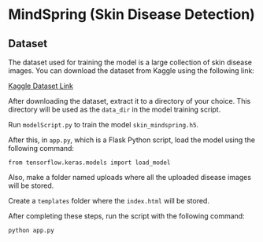 # MindSpring (Skin Disease Detection)

## Dataset

The dataset used for training the model is a large collection of skin disease images. You can download the dataset from Kaggle using the following link:

[Kaggle Dataset Link](https://www.kaggle.com/datasets/ismailpromus/skin-diseases-image-dataset)

After downloading the dataset, extract it to a directory of your choice. This directory will be used as the `data_dir` in the model training script.

Run `modelScript.py` to train the model `skin_mindspring.h5`.

After this, in `app.py`, which is a Flask Python script, load the model using the following command:

```
from tensorflow.keras.models import load_model
```

Also, make a folder named uploads where all the uploaded disease images will be stored.

Create  a `templates` folder where the `index.html` will be stored.

After completing these steps, run the script with the following command:

```
python app.py
```